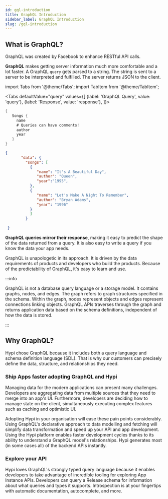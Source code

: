 ```yaml
---
id: gql-introduction
title: GraphQL Introduction
sidebar_label: GraphQL Introduction
slug: /gql-introduction 
---
```

## What is GraphQL?

GraphQL was created by Facebook to enhance RESTful API calls.

**GraphQL** makes getting server information much more comfortable and a lot faster. A GraphQL `query` gets parsed to a string. The string is sent to a server to be interpreted and fulfilled. The server returns JSON to the client.

import Tabs from '@theme/Tabs';
import TabItem from '@theme/TabItem';

<Tabs
  defaultValue="query"
  values={[
    {label: 'GraphQL Query', value: 'query'},
    {label: 'Response', value: 'response'},
  ]}>
<TabItem value="query">

```java
{
   Songs {
     name
     # Queries can have comments!
     author
     year
   }
} 
```

</TabItem>

<TabItem value="response">

```json
{
       "data": {
         "songs": [
           {
              "name": "It's A Beautiful Day",
              "author": "Queen",
              "year":"1995",
           },
           {
              "name": "Let's Make A Night To Remember",
              "author": "Bryan Adams",
              "year": "1996"
           }
           ]
         }
       
 }
```

</TabItem>
</Tabs>

**GraphQL queries mirror their response**, making it easy to predict the shape of the data returned from a query. It is also easy to write a query if you know the data your app needs.

GraphQL is unapologetic in its approach. It is driven by the data requirements of products and developers who build the products. Because of the predictability of GraphQL, it's easy to learn and use.

:::info

GraphQL is not a database query language or a storage model. It contains graphs, nodes, and edges. The graph refers to graph structures specified in the schema. Within the graph, nodes represent objects and edges represent connections linking objects. GraphQL APIs traverses through the graph and returns application data based on the schema definitions, independent of how the data is stored.

:::
## Why GraphQL?

Hypi chose GraphQL because it includes both a query language and schema definition language (SDL). That is why our customers can precisely define the data, structure, and relationships they need.

###  Ship Apps faster adopting GraphQL and Hypi

Managing data for the modern applications can present many challenges. Developers are aggregating data from multiple sources that they need to merge into an app's UI. Furthermore, developers are deciding how to manage state on the client, simultaneously executing complex features such as caching and optimistic UI.

Adopting Hypi in your organisation will ease these pain points considerably. Using GraphQL's declarative approach to data modelling and fetching will simplify data transformation and speed up your API and app development. Using the Hypi platform enables faster development cycles thanks to its ability to understand a GraphQL model's relationships. Hypi generates most (in some cases all) of the backend APIs instantly.

### Explore your API

Hypi loves GraphQL's strongly typed query language because it enables developers to take advantage of incredible tooling for exploring App Instance APIs. Developers can query a Release schema for information about what queries and types it supports. Introspection is at your fingertips with automatic documentation, autocomplete, and more.